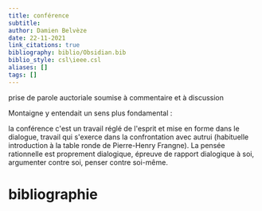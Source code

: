 ```yaml
---
title: conférence
subtitle:
author: Damien Belvèze
date: 22-11-2021
link_citations: true
bibliography: biblio/Obsidian.bib
biblio_style: csl\ieee.csl
aliases: []
tags: []
---
```


prise de parole auctoriale soumise à commentaire et à discussion

Montaigne y entendait un sens plus fondamental : 

la conférence c'est un travail réglé de l'esprit et mise en forme dans le dialogue, travail qui s'exerce dans la confrontation avec autrui (habituelle introduction à la table ronde de Pierre-Henry Frangne). 
La pensée rationnelle est proprement dialogique, épreuve de rapport dialogique à soi, argumenter contre soi, penser contre soi-même. 





# bibliographie

